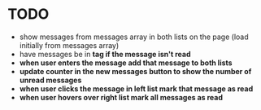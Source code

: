 # TODO

- show messages from messages array in both lists on the page (load initially from messages array)
- have messages be in <strong> tag if the message isn't read
- when user enters the message add that message to both lists
- update counter in the new messages button to show the number of unread messages
- when user clicks the message in left list mark that message as read
- when user hovers over right list mark all messages as read